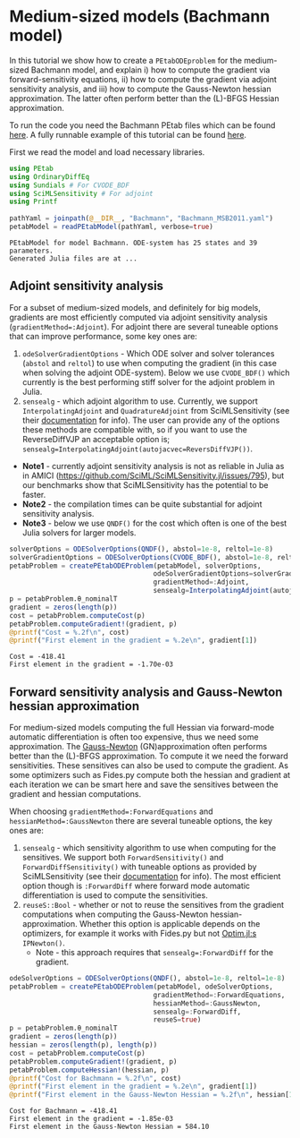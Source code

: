 # Medium-sized models (Bachmann model)

In this tutorial we show how to create a `PEtabODEproblem` for the medium-sized Bachmann model, and explain i) how to compute the gradient via forward-sensitivity equations, ii) how to compute the gradient via adjoint sensitivity analysis, and iii) how to compute the Gauss-Newton hessian approximation. The latter often perform better than the (L)-BFGS Hessian approximation.

To run the code you need the Bachmann PEtab files which can be found [here](https://github.com/sebapersson/PEtab.jl/tree/main/examples/Bachmann). A fully runnable example of this tutorial can be found [here](https://github.com/sebapersson/PEtab.jl/tree/main/examples/Bachmann.jl).

First we read the model and load necessary libraries.

```julia
using PEtab
using OrdinaryDiffEq
using Sundials # For CVODE_BDF
using SciMLSensitivity # For adjoint
using Printf
 
pathYaml = joinpath(@__DIR__, "Bachmann", "Bachmann_MSB2011.yaml") 
petabModel = readPEtabModel(pathYaml, verbose=true)
```

```
PEtabModel for model Bachmann. ODE-system has 25 states and 39 parameters.
Generated Julia files are at ...
```

## Adjoint sensitivity analysis

For a subset of medium-sized models, and definitely for big models, gradients are most efficiently computed via adjoint sensitivity analysis (`gradientMethod=:Adjoint`). For adjoint there are several tuneable options that can improve performance, some key ones are:

1. `odeSolverGradientOptions` - Which ODE solver and solver tolerances (`abstol` and `reltol`) to use when computing the gradient (in this case when solving the adjoint ODE-system). Below we use `CVODE_BDF()` which currently is the best performing stiff solver for the adjoint problem in Julia.
2. `sensealg` - which adjoint algorithm to use. Currently, we support `InterpolatingAdjoint` and `QuadratureAdjoint` from SciMLSensitivity (see their [documentation](https://github.com/SciML/SciMLSensitivity.jl) for info). The user can provide any of the options these methods are compatible with, so if you want to use the ReverseDiffVJP an acceptable option is; `sensealg=InterpolatingAdjoint(autojacvec=ReversDiffVJP())`.

* **Note1** - currently adjoint sensitivity analysis is not as reliable in Julia as in AMICI (https://github.com/SciML/SciMLSensitivity.jl/issues/795), but our benchmarks show that SciMLSensitivity has the potential to be faster.
* **Note2** - the compilation times can be quite substantial for adjoint sensitivity analysis.
* **Note3** - below we use `QNDF()` for the cost which often is one of the best Julia solvers for larger models.

```julia
solverOptions = ODESolverOptions(QNDF(), abstol=1e-8, reltol=1e-8) 
solverGradientOptions = ODESolverOptions(CVODE_BDF(), abstol=1e-8, reltol=1e-8) 
petabProblem = createPEtabODEProblem(petabModel, solverOptions, 
                                    odeSolverGradientOptions=solverGradientOptions,
                                    gradientMethod=:Adjoint, 
                                    sensealg=InterpolatingAdjoint(autojacvec=EnzymeVJP())) 
p = petabProblem.θ_nominalT 
gradient = zeros(length(p)) 
cost = petabProblem.computeCost(p)
petabProblem.computeGradient!(gradient, p)
@printf("Cost = %.2f\n", cost)
@printf("First element in the gradient = %.2e\n", gradient[1])
```

```
Cost = -418.41
First element in the gradient = -1.70e-03
```

## Forward sensitivity analysis and Gauss-Newton hessian approximation

For medium-sized models computing the full Hessian via forward-mode automatic differentiation is often too expensive, thus we need some approximation. The [Gauss-Newton](https://en.wikipedia.org/wiki/Gauss%E2%80%93Newton_algorithm) (GN)approximation often performs better than the (L)-BFGS approximation. To compute it we need the forward sensitivities. These sensitives can also be used to compute the gradient. As some optimizers such as Fides.py compute both the hessian and gradient at each iteration we can be smart here and save the sensitives between the gradient and hessian computations.

When choosing `gradientMethod=:ForwardEquations` and `hessianMethod=:GaussNewton` there are several tuneable options, the key ones are:

1. `sensealg` - which sensitivity algorithm to use when computing for the sensitives. We support both `ForwardSensitivity()` and `ForwardDiffSensitivity()` with tuneable options as provided by SciMLSensitivity (see their [documentation](https://github.com/SciML/SciMLSensitivity.jl) for info). The most efficient option though is `:ForwardDiff` where forward mode automatic differentiation is used to compute the sensitivities.
2. `reuseS::Bool` - whether or not to reuse the sensitives from the gradient computations when computing the Gauss-Newton hessian-approximation. Whether this option is applicable depends on the optimizers, for example it works with Fides.py but not [Optim.jl:s](https://github.com/JuliaNLSolvers/Optim.jl) `IPNewton()`.
   * Note - this approach requires that `sensealg=:ForwardDiff` for the gradient.

```julia
odeSolverOptions = ODESolverOptions(QNDF(), abstol=1e-8, reltol=1e-8) 
petabProblem = createPEtabODEProblem(petabModel, odeSolverOptions, 
                                    gradientMethod=:ForwardEquations, 
                                    hessianMethod=:GaussNewton,
                                    sensealg=:ForwardDiff, 
                                    reuseS=true) 
p = petabProblem.θ_nominalT 
gradient = zeros(length(p)) 
hessian = zeros(length(p), length(p)) 
cost = petabProblem.computeCost(p)
petabProblem.computeGradient!(gradient, p)
petabProblem.computeHessian!(hessian, p)
@printf("Cost for Bachmann = %.2f\n", cost)
@printf("First element in the gradient = %.2e\n", gradient[1])
@printf("First element in the Gauss-Newton Hessian = %.2f\n", hessian[1, 1])
```

```
Cost for Bachmann = -418.41
First element in the gradient = -1.85e-03
First element in the Gauss-Newton Hessian = 584.10
```

